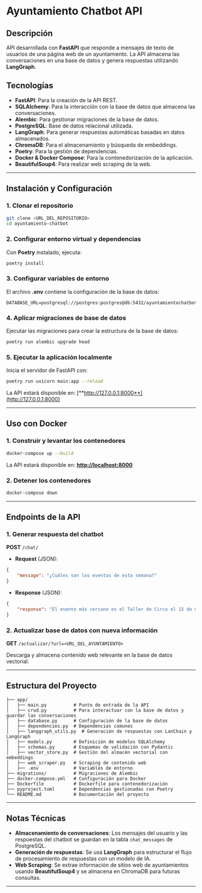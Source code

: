 # Ayuntamiento Chatbot API

## Descripción

API desarrollada con **FastAPI** que responde a mensajes de texto de usuarios de una página web de un ayuntamiento. La API almacena las conversaciones en una base de datos y genera respuestas utilizando **LangGraph**.

## Tecnologías

- **FastAPI**: Para la creación de la API REST.
- **SQLAlchemy**: Para la interacción con la base de datos que almacena las conversaciones.
- **Alembic**: Para gestionar migraciones de la base de datos.
- **PostgreSQL**: Base de datos relacional utilizada.
- **LangGraph**: Para generar respuestas automáticas basadas en datos almacenados.
- **ChromaDB**: Para el almacenamiento y búsqueda de embeddings.
- **Poetry**: Para la gestión de dependencias.
- **Docker & Docker Compose**: Para la contenedorización de la aplicación.
- **BeautifulSoup4**: Para realizar web scraping de la web.

---

## Instalación y Configuración

### 1. Clonar el repositorio

```bash
git clone <URL_DEL_REPOSITORIO>
cd ayuntamiento-chatbot
```

### 2. Configurar entorno virtual y dependencias

Con **Poetry** instalado, ejecuta:

```bash
poetry install
```

### 3. Configurar variables de entorno

El archivo **.env** contiene la configuración de la base de datos:

```env
DATABASE_URL=postgresql://postgres:postgres@db:5432/ayuntamientochatbot
```

### 4. Aplicar migraciones de base de datos

Ejecutar las migraciones para crear la estructura de la base de datos:

```bash
poetry run alembic upgrade head
```

### 5. Ejecutar la aplicación localmente

Inicia el servidor de FastAPI con:

```bash
poetry run uvicorn main:app --reload
```

La API estará disponible en: [**http://127.0.0.1:8000**](http://127.0.0.1:8000)

---

## Uso con Docker

### 1. Construir y levantar los contenedores

```bash
docker-compose up --build
```

La API estará disponible en: [**http://localhost:8000**](http://localhost:8000)

### 2. Detener los contenedores

```bash
docker-compose down
```

---

## Endpoints de la API

### 1. Generar respuesta del chatbot

**POST** `/chat/`

- **Request** (JSON):

```json
{
    "message": "¿Cuáles son los eventos de esta semana?"
}
```

- **Response** (JSON):

```json
{
    "response": "El evento más cercano es el Taller de Circo el 15 de marzo."
}
```

### 2. Actualizar base de datos con nueva información

**GET** `/actualizar/?url=<URL_DEL_AYUNTAMIENTO>`

Descarga y almacena contenido web relevante en la base de datos vectorial.

---

## Estructura del Proyecto

```
├── app/
│   ├── main.py          # Punto de entrada de la API
│   ├── crud.py          # Para interactuar con la base de datos y guardar las conversaciones
│   ├── database.py      # Configuración de la base de datos
│   ├── dependencies.py  # Dependencias comunes
│   ├── langgraph_utils.py  # Generación de respuestas con LanChain y LangGraph
│   ├── models.py        # Definición de modelos SQLAlchemy
│   ├── schemas.py       # Esquemas de validación con Pydantic
│   ├── vector_store.py  # Gestión del almacén vectorial con embeddings
│   ├── web_scraper.py   # Scraping de contenido web
│   ├── .env             # Variables de entorno
├── migrations/          # Migraciones de Alembic
├── docker-compose.yml   # Configuración para Docker
├── Dockerfile           # Dockerfile para contenedorización
├── pyproject.toml       # Dependencias gestionadas con Poetry
└── README.md            # Documentación del proyecto
```

---

## Notas Técnicas

- **Almacenamiento de conversaciones**: Los mensajes del usuario y las respuestas del chatbot se guardan en la tabla `chat_messages` de PostgreSQL.
- **Generación de respuestas**: Se usa **LangGraph** para estructurar el flujo de procesamiento de respuestas con un modelo de IA.
- **Web Scraping**: Se extrae información de sitios web de ayuntamientos usando **BeautifulSoup4** y se almacena en ChromaDB para futuras consultas.

---
